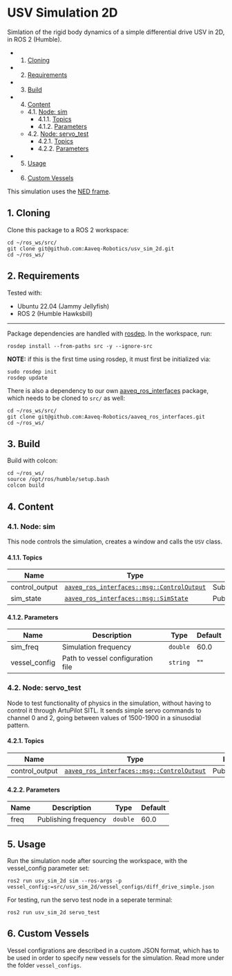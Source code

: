 # USV Simulation 2D

Simlation of the rigid body dynamics of a simple differential drive USV in 2D, in ROS 2 (Humble).

<!-- vscode-markdown-toc -->
* 1. [Cloning](#Cloning)
* 2. [Requirements](#Requirements)
* 3. [Build](#Build)
* 4. [Content](#Content)
	* 4.1. [Node: sim](#Node:sim)
		* 4.1.1. [Topics](#Topics)
		* 4.1.2. [Parameters](#Parameters)
	* 4.2. [Node: servo_test](#Node:servo_test)
		* 4.2.1. [Topics](#Topics-1)
		* 4.2.2. [Parameters](#Parameters-1)
* 5. [Usage](#Usage)
* 6. [Custom Vessels](#CustomVessels)

<!-- vscode-markdown-toc-config
	numbering=true
	autoSave=true
	/vscode-markdown-toc-config -->
<!-- /vscode-markdown-toc -->


This simulation uses the [NED frame](https://docs.advancednavigation.com/boreas-d/NedCoordSystem.htm).

##  1. <a name='Cloning'></a>Cloning

Clone this package to a ROS 2 workspace:
```
cd ~/ros_ws/src/
git clone git@github.com:Aaveq-Robotics/usv_sim_2d.git
cd ~/ros_ws/
```

##  2. <a name='Requirements'></a>Requirements
Tested with:
- Ubuntu 22.04 (Jammy Jellyfish)
- ROS 2 (Humble Hawksbill)

---

Package dependencies are handled with [rosdep](https://docs.ros.org/en/foxy/Tutorials/Intermediate/Rosdep.html). In the workspace, run:

```
rosdep install --from-paths src -y --ignore-src
```

**NOTE:** if this is the first time using rosdep, it must first be initialized via:
```
sudo rosdep init
rosdep update
```

There is also a dependency to our own [aaveq_ros_interfaces](https://github.com/Aaveq-Robotics/aaveq_ros_interfaces) package, which needs to be cloned to `src/` as well:
```
cd ~/ros_ws/src/
git clone git@github.com:Aaveq-Robotics/aaveq_ros_interfaces.git
cd ~/ros_ws/
```

##  3. <a name='Build'></a>Build

Build with colcon:
```
cd ~/ros_ws/
source /opt/ros/humble/setup.bash
colcon build
```

##  4. <a name='Content'></a>Content

###  4.1. <a name='Node:sim'></a>Node: sim
This node controls the simulation, creates a window and calls the `USV` class.
####  4.1.1. <a name='Topics'></a>Topics

| Name      |Type   | I/O   |
| ---       | ---   | ---   |
| control_output | [`aaveq_ros_interfaces::msg::ControlOutput`](https://github.com/Aaveq-Robotics/aaveq_ros_interfaces/blob/main/msg/ControlOutput.msg) | Subscriber |
| sim_state | [`aaveq_ros_interfaces::msg::SimState`](https://github.com/Aaveq-Robotics/aaveq_ros_interfaces/blob/main/msg/SimState.msg) | Publisher |

####  4.1.2. <a name='Parameters'></a>Parameters
| Name      	| Description   					|Type   	| Default	|
| ---       	| ---   							| ---   	| ---		|
| sim_freq 		| Simulation frequency 				| `double` 	| 60.0		|
| vessel_config | Path to vessel configuration file	| `string` 	| ""		|

###  4.2. <a name='Node:servo_test'></a>Node: servo_test
Node to test functionality of physics in the simulation, without having to control it through ArtuPilot SITL. It sends simple servo commands to channel 0 and 2, going between values of 1500-1900 in a sinusodial pattern.

####  4.2.1. <a name='Topics-1'></a>Topics

| Name      |Type   | I/O   |
| ---       | ---   | ---   |
| control_output | [`aaveq_ros_interfaces::msg::ControlOutput`](https://github.com/Aaveq-Robotics/aaveq_ros_interfaces/blob/main/msg/ControlOutput.msg) | Publisher |


####  4.2.2. <a name='Parameters-1'></a>Parameters
| Name  | Description   		|Type   	| Default	|
| ---   | ---   				| ---   	| ---		|
| freq	| Publishing frequency 	| `double` 	| 60.0		|



##  5. <a name='Usage'></a>Usage

Run the simulation node after sourcing the workspace, with the vessel_config parameter set:
```
ros2 run usv_sim_2d sim --ros-args -p vessel_config:=src/usv_sim_2d/vessel_configs/diff_drive_simple.json
```

For testing, run the servo test node in a seperate terminal:
```
ros2 run usv_sim_2d servo_test
```

##  6. <a name='CustomVessels'></a>Custom Vessels

Vessel configrations are described in a custom JSON format, which has to be used in order to specify new vessels for the simulation. Read more under the folder `vessel_configs`.


